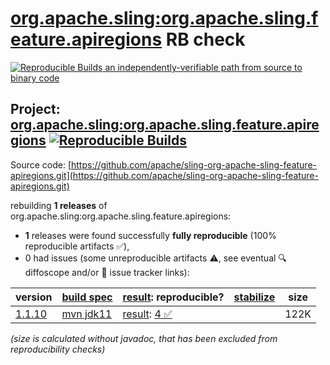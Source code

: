 [org.apache.sling:org.apache.sling.feature.apiregions](https://central.sonatype.com/artifact/org.apache.sling/org.apache.sling.feature.apiregions/versions) RB check
=======

[![Reproducible Builds](https://reproducible-builds.org/images/logos/rb.svg) an independently-verifiable path from source to binary code](https://reproducible-builds.org/)

## Project: [org.apache.sling:org.apache.sling.feature.apiregions](https://central.sonatype.com/artifact/org.apache.sling/org.apache.sling.feature.apiregions/versions) [![Reproducible Builds](https://img.shields.io/endpoint?url=https://raw.githubusercontent.com/jvm-repo-rebuild/reproducible-central/master/content/org/apache/sling/org.apache.sling.feature.apiregions/badge.json)](https://github.com/jvm-repo-rebuild/reproducible-central/blob/master/content/org/apache/sling/org.apache.sling.feature.apiregions/README.md)

Source code: [https://github.com/apache/sling-org-apache-sling-feature-apiregions.git](https://github.com/apache/sling-org-apache-sling-feature-apiregions.git)

rebuilding **1 releases** of org.apache.sling:org.apache.sling.feature.apiregions:
- **1** releases were found successfully **fully reproducible** (100% reproducible artifacts :white_check_mark:),
- 0 had issues (some unreproducible artifacts :warning:, see eventual :mag: diffoscope and/or :memo: issue tracker links):

| version | [build spec](/BUILDSPEC.md) | [result](https://reproducible-builds.org/docs/jvm/): reproducible? | [stabilize](https://github.com/google/oss-rebuild/blob/main/cmd/stabilize/README.md) | size |
| -- | --------- | ------ | ------ | -- |
| [1.1.10](https://central.sonatype.com/artifact/org.apache.sling/org.apache.sling.feature.apiregions/1.1.10/pom) | [mvn jdk11](org.apache.sling.feature.apiregions-1.1.10.buildspec) | [result](org.apache.sling.feature.apiregions-1.1.10.buildinfo): [4 :white_check_mark: ](org.apache.sling.feature.apiregions-1.1.10.buildcompare) | | 122K |

<i>(size is calculated without javadoc, that has been excluded from reproducibility checks)</i>
